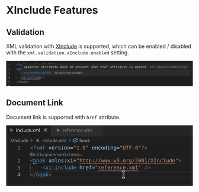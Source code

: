 # XInclude Features

## Validation

XML validation with [XInclude](https://www.w3.org/TR/xinclude/) is supported, which can be enabled / disabled with the `xml.validation.xInclude.enabled` setting.

![Xinclude Validation Example](../images/Features/XIncludeValidation.png)

## Document Link

Document link is supported with `href` attribute.

![Xinclude Document Link Demo](../images/Features/XIncludeDocumentLink.gif)
